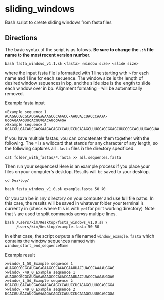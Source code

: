# sliding_windows
Bash script to create sliding windows from fasta files

## Directions

The basic syntax of the script is as follows. **Be sure to change the `.sh` file name to the most recent version number.**

`bash fasta_windows_v1.1.sh <fasta> <window size> <slide size>`

where the input fasta file is formatted with 1 line starting with `>` for each name and 1 line for each sequence. The window size is the length of desired window sequences in bp, and the slide size is the length to slide each window over in bp. Alignment formating `-` will be automatically removed.

Example fasta input

```
>Example sequence 1
AUAGGCGGCGCAUGAGAGAAGCCCAGACC-AAUUACCUACCCAAAA-UGGAGAAAGUUCACGUUGACAUCGAGGA
>Example sequence 2
UCACGUUGACAUCGAGGAAGACAGCCCAUUCCUCAGAGCUUUGCAGCGGAGCUUCCCGCAGUUUGAGGUAGAAGC
```

If you have multiple fastas, you can concatenate them together with the following. The `*` is a wildcard that stands for any character of any length, so the following captures all `.fasta` files in the directory specificed.

`cat folder_with_fastas/*.fasta >> all.sequences.fasta`

Then run your sequences! Here is an example process if you place your files on your computer's desktop. Results will be saved to your desktop.

```
cd Desktop/

bash fasta_windows_v1.0.sh example.fasta 50 50
```

Or you can be in any directory on your computer and use full file paths. In this case, the results will be saved in whatever folder your terminal is currently in (check where this is with `pwd` for print working directory). Note that `\` are used to split commands across multiple lines.

```
bash /Users/kim/Desktop/fasta_windows_v1.0.sh \
     /Users/kim/Desktop/example.fasta 50 50
```

In either case, the script outputs a file named `window_example.fasta` which contains the window sequences named with `window_start_end_sequenceName`

Example result

```
>window_1_50_Example sequence 1
AUAGGCGGCGCAUGAGAGAAGCCCAGACCAAUUACCUACCCAAAAUGGAG
>window_-49_0_Example sequence 1
AUAGGCGGCGCAUGAGAGAAGCCCAGACCAAUUACCUACCCAAAAUGGAG
>window_1_50_Example sequence 2
UCACGUUGACAUCGAGGAAGACAGCCCAUUCCUCAGAGCUUUGCAGCGGA
>window_-49_0_Example sequence 2
UCACGUUGACAUCGAGGAAGACAGCCCAUUCCUCAGAGCUUUGCAGCGGA
```